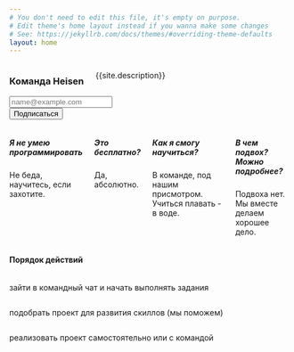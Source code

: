 ```yaml
---
# You don't need to edit this file, it's empty on purpose.
# Edit theme's home layout instead if you wanna make some changes
# See: https://jekyllrb.com/docs/themes/#overriding-theme-defaults
layout: home
---
```


<div class="block-1">
    <div class="container describe">
      <div class="row">
        <div class="twelve columns">
          <h3 class="describe-title">Команда Heisen</h3>
          <p class="describe-p">{{site.description}}</p>
        </div>
      </div>
      <div class="row button-row">
        <!-- Begin MailChimp Signup Form -->
        <div id="mc_embed_signup" class="nine columns offset-by-three">
          <form action="//heisenhub.us14.list-manage.com/subscribe/post?u=d2cd6eb1514959317c2fe5692&amp;id=5b195d2cf2" method="post" id="mc-embedded-subscribe-form" name="mc-embedded-subscribe-form" class="validate" target="_blank" novalidate>
            <div id="mc_embed_signup_scroll row">
              <div class="mc-field-group u-pull-left">
                <input type="email" value="" placeholder="name@example.com" name="EMAIL" class="required email" id="mce-EMAIL">
              </div>
              <div id="mce-responses" class="clear">
                <div class="response" id="mce-error-response" style="display:none"></div>
                <div class="response" id="mce-success-response" style="display:none"></div>
              </div>    <!-- real people should not fill this in and expect good things - do not remove this or risk form bot signups-->
              <div style="position: absolute; left: -5000px;" aria-hidden="true"><input type="text" name="b_d2cd6eb1514959317c2fe5692_5b195d2cf2" tabindex="-1" value=""></div>
              <div class="clear u-pull-left button-border"><input type="submit" value="Подписаться" name="subscribe" id="mc-embedded-subscribe" class="button button-head"></div>
            </div>
          </form>
        </div>
        <!--End mc_embed_signup-->
      </div>
    </div>
  </div>
<div class="block-2">
    <div class="row">
      <div class="seven columns offset-by-five describe-block-2">
        <div class="quest">
          <h5>Я не умею программировать</h5>
          <p>Не беда, научитесь, если захотите.</p>
        </div>
        <div class="quest">
          <h5>Это бесплатно?</h5>
          <p>Да, абсолютно.</p>
        </div>
        <div class="quest">
          <h5>Как я смогу научиться?</h5>
          <p>В команде, под нашим присмотром. Учиться плавать - в воде.</p>
        </div>
        <div class="quest">
          <h5>В чем подвох? Можно подробнее?</h5>
          <p>Подвоха нет. Мы вместе делаем хорошее дело.</p>
        </div>
      </div>
    </div>
  </div>

  <div class="block-4">
    <div class="container">
      <div class="row">
        <div class="twelve columns block-header">
          <h4>Порядок действий</h4>
        </div>
      </div>
      <div class="container container-block">
        <div class="row">
          <div class="one column icons"><i class="fa  fa-hand-o-up" aria-hidden="true"></i></div>
          <div class="eleven columns work">
            <p>зайти в командный чат и начать выполнять задания</p>
          </div>
        </div>
        <div class="row">
          <div class="one column icons"><i class="fa fa-hand-peace-o" aria-hidden="true"></i></div>
          <div class="eleven columns work">
            <p>подобрать проект для развития скиллов (мы поможем)</p>
          </div>
        </div>
        <div class="row">
          <div class="one column icons"><i class="fa fa-thumbs-o-up" aria-hidden="true"></i></div>
          <div class="eleven columns work">
            <p>реализовать проект самостоятельно или с командой</p>
          </div>
        </div>
      </div>
    </div>
  </div>